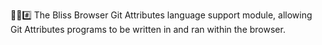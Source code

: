 🌳️🌐️#️⃣️ The Bliss Browser Git Attributes language support module, allowing Git Attributes programs to be written in and ran within the browser.
